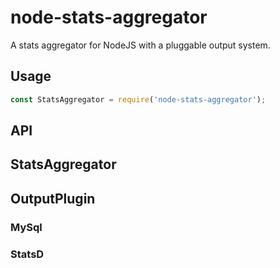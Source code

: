 # node-stats-aggregator
A stats aggregator for NodeJS with a pluggable output system.

## Usage
```js
const StatsAggregator = require('node-stats-aggregator');
```

## API
## StatsAggregator
## OutputPlugin
### MySql
### StatsD 